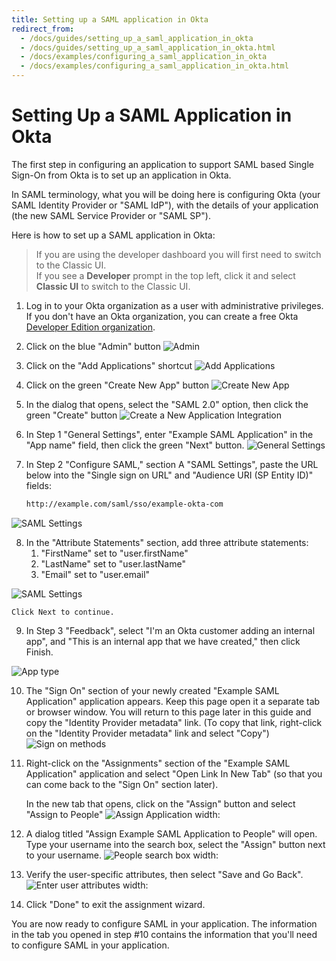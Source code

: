 ```yaml
---
title: Setting up a SAML application in Okta
redirect_from:
  - /docs/guides/setting_up_a_saml_application_in_okta
  - /docs/guides/setting_up_a_saml_application_in_okta.html
  - /docs/examples/configuring_a_saml_application_in_okta
  - /docs/examples/configuring_a_saml_application_in_okta.html
---
```


# Setting Up a SAML Application in Okta

The first step in configuring an application to support SAML based Single Sign-On from Okta is to set up an application in Okta.

In SAML terminology, what you will be doing here is configuring Okta (your
SAML Identity Provider or "SAML IdP"), with the details of your application
(the new SAML Service Provider or "SAML SP").

Here is how to set up a SAML application in Okta:

> If you are using the developer dashboard you will first need to switch to the Classic UI. <br />
If you see a <b>Developer</b> prompt in the top left, click it and select <b>Classic UI</b> to switch to the Classic UI.

1.  Log in to your Okta organization as a user with administrative
    privileges. If you don't have an Okta organization, you can create a free Okta
    <a href="https://developer.okta.com/signup/" target="_blank">Developer Edition organization</a>.

2.  Click on the blue "Admin" button
![Admin](/img/okta-admin-ui-button-admin.png "Admin")

3.  Click on the "Add Applications" shortcut
![Add Applications](/img/okta-admin-ui-add-applications.png "Add Applications")

4.  Click on the green "Create New App" button
![Create New App](/img/okta-admin-ui-button-create-new-app.png "Create New App")

5.  In the dialog that opens, select the "SAML 2.0" option, then click
    the green "Create" button
![Create a New Application Integration](/img/okta-admin-ui-create-new-application-integration.png "Create a New Application Integration")

6.  In Step 1 "General Settings", enter "Example SAML Application" in the
    "App name" field, then click the green "Next" button.
![General Settings](/img/example-saml-application-okta-general-settings.png "General Settings")

7.  In Step 2 "Configure SAML," section A "SAML Settings", paste the URL below into the "Single sign on URL" and "Audience URI (SP Entity ID)" fields:

      ```bash
      http://example.com/saml/sso/example-okta-com
      ```

![SAML Settings](/img/example-saml-application-okta-configure-settings1.png "SAML Settings")

8. In the "Attribute Statements" section, add three attribute statements:
      1. "FirstName" set to "user.firstName"
      2. "LastName" set to "user.lastName"
      3. "Email" set to "user.email"

![SAML Settings](/img/example-saml-application-okta-configure-settings2.png "SAML Settings")

    Click Next to continue.

9. In Step 3 "Feedback", select "I'm an Okta customer adding an internal app", and "This is an internal app that we have created," then click Finish.

![App type](/img/example-saml-application-okta-configure-settings3.png "App type")

10.  The "Sign On" section of your newly created "Example
    SAML Application" application appears. Keep this page open it a separate tab or browser window. You will
    return to this page later in this guide and copy the
    "Identity Provider metadata" link. (To copy that link, right-click
    on the "Identity Provider metadata" link and select "Copy")
![Sign on methods](/img/okta-admin-ui-identity-provider-metadata-link.png "Sign on methods")

11. Right-click on the "Assignments" section of the "Example SAML Application"
    application and select "Open Link In New Tab" (so that you can come
    back to the "Sign On" section later).

    In the new tab that opens, click on the "Assign" button and select "Assign to People"
![Assign Application width:](/img/example-saml-application-okta-assign-people-to-application.png "Assign Application width:")

12. A dialog titled "Assign Example SAML Application to People"
    will open. Type your username into the search box, select the
    "Assign" button next to your username.
![People search box width:](/img/okta-admin-ui-confirm-assignments.png "People search box width:")

13. Verify the user-specific attributes, then select "Save and Go Back".
![Enter user attributes width:](/img/example-saml-application-okta-confirm-assignments.png "Enter user attributes width:")

14. Click "Done" to exit the assignment wizard.

You are now ready to configure SAML in your application. The information in the tab you
opened in step \#10 contains the information that you'll need to configure SAML in your application.

